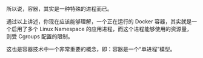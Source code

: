 所以说，容器，其实是一种特殊的进程而已。

通过以上讲述，你现在应该能够理解，一个正在运行的 Docker 容器，其实就是一个启用了多个 Linux Namespace 的应用进程，而这个进程能够使用的资源量，则受 Cgroups 配置的限制。

这也是容器技术中一个非常重要的概念，即：容器是一个“单进程”模型。
